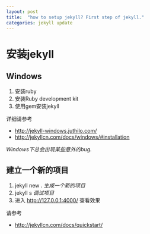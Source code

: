 ```yaml
---
layout: post
title:  "how to setup jekyll? First step of jekyll."
categories: jekyll update
---
```

# 安装jekyll
## Windows
1. 安装ruby
2. 安装Ruby development kit
3. 使用gem安装jekyll

详细请参考
- http://jekyll-windows.juthilo.com/
- http://jekyllcn.com/docs/windows/#installation

*Windows下总会出现某些意外的bug.*
## 建立一个新的项目
1. jekyll new . *生成一个新的项目*
2. jekyll s *调试项目*
3. 进入 http://127.0.0.1:4000/ 查看效果

请参考
- http://jekyllcn.com/docs/quickstart/
